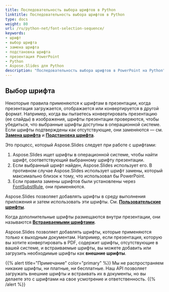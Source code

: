 ```yaml
---
title: Последовательность выбора шрифтов в Python
linktitle: Последовательность выбора шрифтов в Python
type: docs
weight: 80
url: /ru/python-net/font-selection-sequence/
keywords:
- шрифт
- выбор шрифта
- замена шрифта
- подстановка шрифта
- презентация PowerPoint
- Python
- Aspose.Slides для Python
description: "Последовательность выбора шрифтов в PowerPoint на Python"
---
```


## Выбор шрифта

Некоторые правила применяются к шрифтам в презентации, когда презентация загружается, отображается или конвертируется в другой формат. Например, когда вы пытаетесь конвертировать презентацию (ее слайды) в изображения, шрифты презентации проверяются, чтобы убедиться, что выбранные шрифты доступны в операционной системе. Если шрифты подтверждены как отсутствующие, они заменяются — см. [**Замена шрифта**](https://docs.aspose.com/slides/python-net/font-replacement/) и [**Подстановка шрифта**](https://docs.aspose.com/slides/python-net/font-substitution/).

Это процесс, который Aspose.Slides следует при работе с шрифтами:

1. Aspose.Slides ищет шрифты в операционной системе, чтобы найти шрифт, соответствующий выбранному шрифту презентации. 
2. Если выбранный шрифт найден, Aspose.Slides использует его. В противном случае Aspose.Slides использует шрифт замены, который максимально близок к тому, что использовал бы PowerPoint.
3. Если правила замены шрифтов были установлены через [FontSubstRule](https://reference.aspose.com/slides/python-net/aspose.slides/fontsubstrule/), они применяются. 

Aspose.Slides позволяет добавлять шрифты в среду выполнения приложения и затем использовать эти шрифты. См. [**Пользовательские шрифты**](https://docs.aspose.com/slides/python-net/custom-font/). 

Когда дополнительные шрифты размещаются внутри презентации, они называются [**Встраиваемыми шрифтами**](https://docs.aspose.com/slides/python-net/embedded-font/).

Aspose.Slides позволяет добавлять шрифты, которые применяются *только* к выходным документам. Например, если презентация, которую вы хотите конвертировать в PDF, содержит шрифты, отсутствующие в вашей системе, и встраиваемые шрифты, вы можете добавить или загрузить необходимые шрифты как **внешние шрифты**. 

{{% alert title="Примечание" color="primary" %}} 
Мы не распространяем никакие шрифты, ни платные, ни бесплатные. Наш API позволяет загружать внешние шрифты и встраивать их в документы, но вы делаете это с шрифтами на свое усмотрение и ответственность.
{{% /alert %}}